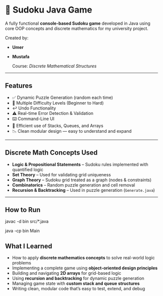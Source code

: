 # 🧩 Sudoku Java Game

A fully functional **console-based Sudoku game** developed in Java using core OOP concepts and discrete mathematics for my university project.

Created by:

- **Umer**
- **Mustafa**
  
  Course: *Discrete Mathematical Structures*

---

## Features

- ✅ Dynamic Puzzle Generation (random each time)
- 🧠 Multiple Difficulty Levels (Beginner to Hard)
- ↩️ Undo Functionality
- ⚠️ Real-time Error Detection & Validation
- ⌨️ Command-Line UI
- 🧱 Efficient use of Stacks, Queues, and Arrays
- 📉 Clean modular design — easy to understand and expand

---

## Discrete Math Concepts Used

- **Logic & Propositional Statements** – Sudoku rules implemented with quantified logic
- **Set Theory** – Used for validating grid uniqueness
- **Graph Theory** – Sudoku grid treated as a graph (nodes & constraints)
- **Combinatorics** – Random puzzle generation and cell removal
- **Recursion & Backtracking** – Used in puzzle generation (`Generate.java`)

---

## How to Run

javac -d bin src/*.java

java -cp bin Main

## What I Learned

- How to apply **discrete mathematics concepts** to solve real-world logic problems
- Implementing a complete game using **object-oriented design principles**
- Building and navigating **2D arrays** for grid-based logic
- Using **recursion and backtracking** for dynamic puzzle generation
- Managing game state with **custom stack and queue structures**
- Writing clean, modular code that’s easy to test, extend, and debug
